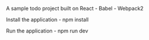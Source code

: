 A sample todo project built on React - Babel - Webpack2

Install the application - npm install

Run the application - npm run dev